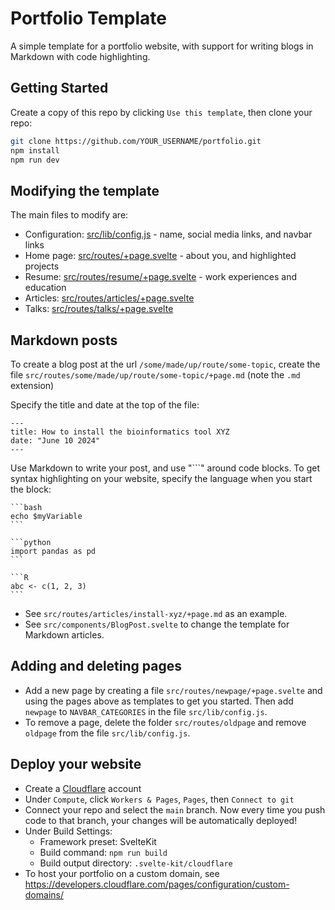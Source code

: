 # Portfolio Template

A simple template for a portfolio website, with support for writing blogs in Markdown with code highlighting.

## Getting Started

Create a copy of this repo by clicking `Use this template`, then clone your repo:

```bash
git clone https://github.com/YOUR_USERNAME/portfolio.git
npm install
npm run dev
```

## Modifying the template

The main files to modify are:

- Configuration: [src/lib/config.js](./src/lib/config.js) - name, social media links, and navbar links
- Home page: [src/routes/+page.svelte](./src/routes/+page.svelte) - about you, and highlighted projects
- Resume: [src/routes/resume/+page.svelte](./src/routes/resume/+page.svelte) - work experiences and education
- Articles: [src/routes/articles/+page.svelte](./src/routes/articles/+page.svelte)
- Talks: [src/routes/talks/+page.svelte](./src/routes/talks/+page.svelte)

## Markdown posts

To create a blog post at the url `/some/made/up/route/some-topic`, create the file `src/routes/some/made/up/route/some-topic/+page.md` (note the `.md` extension)

Specify the title and date at the top of the file:

```
---
title: How to install the bioinformatics tool XYZ
date: "June 10 2024"
---
```

Use Markdown to write your post, and use "```" around code blocks. To get syntax highlighting on your website, specify the language when you start the block:

````
```bash
echo $myVariable
```

```python
import pandas as pd
```

```R
abc <- c(1, 2, 3)
```
````

- See `src/routes/articles/install-xyz/+page.md` as an example.
- See `src/components/BlogPost.svelte` to change the template for Markdown articles.

## Adding and deleting pages

- Add a new page by creating a file `src/routes/newpage/+page.svelte` and using the pages above as templates to get you started. Then add `newpage` to `NAVBAR_CATEGORIES` in the file `src/lib/config.js`.
- To remove a page, delete the folder `src/routes/oldpage` and remove `oldpage` from the file `src/lib/config.js`.

## Deploy your website

- Create a [Cloudflare](https://cloudflare.com) account
- Under `Compute`, click `Workers & Pages`, `Pages`, then `Connect to git`
- Connect your repo and select the `main` branch. Now every time you push code to that branch, your changes will be automatically deployed!
- Under Build Settings:
  - Framework preset: SvelteKit
  - Build command: `npm run build`
  - Build output directory: `.svelte-kit/cloudflare`
- To host your portfolio on a custom domain, see https://developers.cloudflare.com/pages/configuration/custom-domains/

